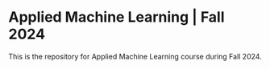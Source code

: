 # Applied Machine Learning | Fall 2024
This is the repository for Applied Machine Learning course during Fall 2024. 
